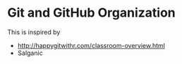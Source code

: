 
# Git and GitHub Organization

This is inspired by 

- http://happygitwithr.com/classroom-overview.html
- Salganic
